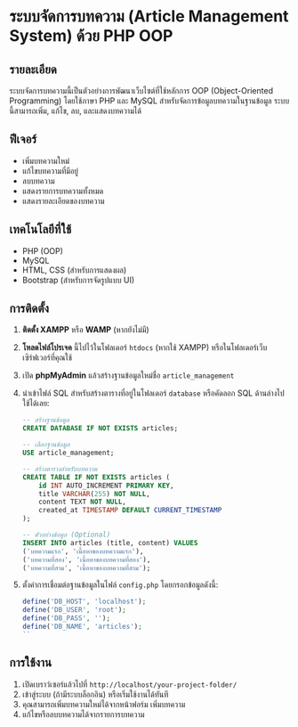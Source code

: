 # ระบบจัดการบทความ (Article Management System) ด้วย PHP OOP

## รายละเอียด
ระบบจัดการบทความนี้เป็นตัวอย่างการพัฒนาเว็บไซต์ที่ใช้หลักการ OOP (Object-Oriented Programming) โดยใช้ภาษา PHP และ MySQL สำหรับจัดการข้อมูลบทความในฐานข้อมูล ระบบนี้สามารถเพิ่ม, แก้ไข, ลบ, และแสดงบทความได้

## ฟีเจอร์
- เพิ่มบทความใหม่
- แก้ไขบทความที่มีอยู่
- ลบบทความ
- แสดงรายการบทความทั้งหมด
- แสดงรายละเอียดของบทความ

## เทคโนโลยีที่ใช้
- PHP (OOP)
- MySQL
- HTML, CSS (สำหรับการแสดงผล)
- Bootstrap (สำหรับการจัดรูปแบบ UI)

## การติดตั้ง
1. **ติดตั้ง XAMPP** หรือ **WAMP** (หากยังไม่มี)
2. **โหลดไฟล์โปรเจค** นี้ไปไว้ในโฟลเดอร์ `htdocs` (หากใช้ XAMPP) หรือในโฟลเดอร์เว็บเซิร์ฟเวอร์ที่คุณใช้
3. เปิด **phpMyAdmin** แล้วสร้างฐานข้อมูลใหม่ชื่อ `article_management`
4. นำเข้าไฟล์ SQL สำหรับสร้างตารางที่อยู่ในโฟลเดอร์ `database` หรือคัดลอก SQL ด้านล่างไปใช้ได้เลย:
    ```sql
    -- สร้างฐานข้อมูล
    CREATE DATABASE IF NOT EXISTS articles;

    -- เลือกฐานข้อมูล
    USE article_management;

    -- สร้างตารางสำหรับบทความ
    CREATE TABLE IF NOT EXISTS articles (
        id INT AUTO_INCREMENT PRIMARY KEY,
        title VARCHAR(255) NOT NULL,
        content TEXT NOT NULL,
        created_at TIMESTAMP DEFAULT CURRENT_TIMESTAMP
    );

    -- ตัวอย่างข้อมูล (Optional)
    INSERT INTO articles (title, content) VALUES
    ('บทความแรก', 'เนื้อหาของบทความแรก'),
    ('บทความที่สอง', 'เนื้อหาของบทความที่สอง'),
    ('บทความที่สาม', 'เนื้อหาของบทความที่สาม');
    ```

5. ตั้งค่าการเชื่อมต่อฐานข้อมูลในไฟล์ `config.php` โดยกรอกข้อมูลดังนี้:
    ```php
    define('DB_HOST', 'localhost');
    define('DB_USER', 'root');
    define('DB_PASS', '');
    define('DB_NAME', 'articles');
    ``
## การใช้งาน
1. เปิดเบราว์เซอร์แล้วไปที่ `http://localhost/your-project-folder/`
2. เข้าสู่ระบบ (ถ้ามีระบบล็อกอิน) หรือเริ่มใช้งานได้ทันที
3. คุณสามารถเพิ่มบทความใหม่ได้จากหน้าฟอร์ม เพิ่มบทความ
4. แก้ไขหรือลบบทความได้จากรายการบทความ